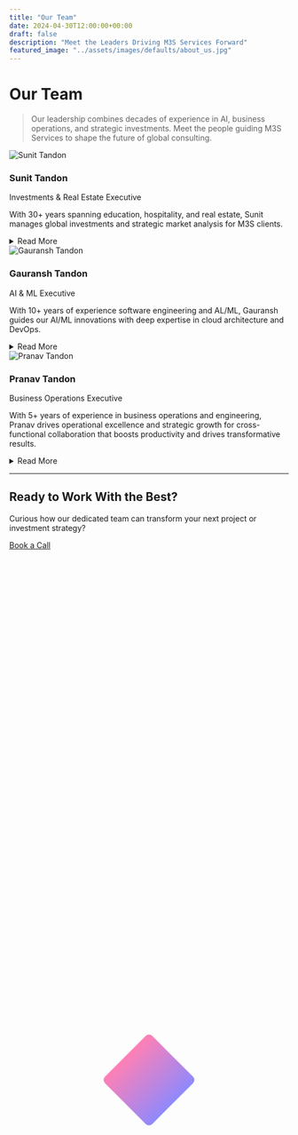 ```yaml
---
title: "Our Team"
date: 2024-04-30T12:00:00+00:00
draft: false
description: "Meet the Leaders Driving M3S Services Forward"
featured_image: "../assets/images/defaults/about_us.jpg"
---
```


# Our Team
> Our leadership combines decades of experience in AI, business operations, and strategic investments. Meet the people guiding M3S Services to shape the future of global consulting.

<style>
/* Diamond shape behind each photo */
.diamond-wrapper {
  position: absolute;
  width: 120px;
  height: 120px;
  /* Create a diamond by rotating a square */
  transform: rotate(45deg);
  /* Use a brand gradient or solid color */
  background: linear-gradient(to right, #ff80b5, #9089fc);
  top: 50%;
  left: 50%;
  transform: translate(-50%, -50%) rotate(45deg);
  z-index: -1;
  border-radius: 8px; /* optional rounding for corners */
}

/* For the detail toggles: smooth open/close */
.details-content {
  max-height: 0;
  overflow: hidden;
  transition: max-height 0.3s ease;
}
</style>

<div class="space-y-12 mt-8">
  <!-- 1) Gauransh Tandon -->
  <div class="md:flex md:items-center md:space-x-6 bg-gray-900 rounded-lg p-6 hover:shadow-xl transition-shadow relative">
    <!-- Photo & Diamond -->
    <div class="relative mb-4 md:mb-0 w-32 h-32 mx-auto md:mx-0">
      <div class="diamond-wrapper"></div>
      <img 
        src="https://m3sservices.s3.amazonaws.com/sunit.jpg"
        alt="Sunit Tandon"
        class="rounded-full w-32 h-32 object-cover"
      />
    </div>
    <!-- Text/Bio -->
    <div class="flex-1 text-center md:text-left">
      <h3 class="text-2xl font-bold text-white">Sunit Tandon</h3>
      <p class="text-md text-pink-400 font-semibold">Investments & Real Estate Executive</p>
      <p class="mt-2 text-gray-300">
        With 30+ years spanning education, hospitality, and real estate, Sunit manages global investments and strategic market analysis for M3S clients.
      </p>
      <!-- Read More Toggle -->
      <details class="mt-3 animate-details">
        <summary class="text-pink-400 cursor-pointer font-medium hover:underline">
          Read More
        </summary>
        <div class="details-content mt-2 text-gray-400 text-sm">
          <p>
            Sunit’s track record includes large-scale hospitality ventures, real estate investment firms, and education administration. His robust planning and stakeholder management expertise guide M3S in building resilient, diversified portfolios for long-term success.
          </p>
        </div>
      </details>
    </div>
  </div>

  <div class="md:flex md:items-center md:space-x-6 bg-gray-900 rounded-lg p-6 hover:shadow-xl transition-shadow relative">
    <!-- Photo & Diamond -->
    <div class="relative mb-4 md:mb-0 w-32 h-32 mx-auto md:mx-0">
      <div class="diamond-wrapper"></div>
      <img 
        src="https://m3sservices.s3.amazonaws.com/gauransh.jpg" 
        alt="Gauransh Tandon" 
        class="rounded-full w-32 h-32 object-cover"
      />
    </div>
    <!-- Text/Bio -->
    <div class="flex-1 text-center md:text-left">
      <h3 class="text-2xl font-bold text-white">Gauransh Tandon</h3>
      <p class="text-md text-pink-400 font-semibold">AI & ML Executive</p>
      <p class="mt-2 text-gray-300">
        With 10+ years of experience software engineering and AL/ML, Gauransh guides our AI/ML innovations with deep expertise in cloud architecture and DevOps.
      </p>
      <!-- Read More Toggle -->
      <details class="mt-3 animate-details">
        <summary class="text-pink-400 cursor-pointer font-medium hover:underline">
          Read More
        </summary>
        <div class="details-content mt-2 text-gray-400 text-sm">
          <p>
            Gauransh was a founding member of ServiceNow's AI team and helped build them large-scale machine learning solutions in Python. He also had a research stint at the University of Cambridge. He actively mentors junior engineers and ensures real-world AI applications stay at the heart of M3S’s services.
          </p>
        </div>
      </details>
    </div>
  </div>

  <!-- 2) Pranav Tandon -->
  <div class="md:flex md:items-center md:space-x-6 bg-gray-900 rounded-lg p-6 hover:shadow-xl transition-shadow relative">
    <!-- Photo & Diamond -->
    <div class="relative mb-4 md:mb-0 w-32 h-32 mx-auto md:mx-0">
      <div class="diamond-wrapper"></div>
      <img 
        src="https://m3sservices.s3.amazonaws.com/pranav.jpg"
        alt="Pranav Tandon"
        class="rounded-full w-32 h-32 object-cover"
      />
    </div>
    <!-- Text/Bio -->
    <div class="flex-1 text-center md:text-left">
      <h3 class="text-2xl font-bold text-white">Pranav Tandon</h3>
      <p class="text-md text-pink-400 font-semibold">Business Operations Executive</p>
      <p class="mt-2 text-gray-300">
        With 5+ years of experience in business operations and engineering, Pranav drives operational excellence and strategic growth for cross-functional collaboration that boosts productivity and drives transformative results.
      </p>
      <!-- Read More Toggle -->
      <details class="mt-3 animate-details">
        <summary class="text-pink-400 cursor-pointer font-medium hover:underline">
          Read More
        </summary>
        <div class="details-content mt-2 text-gray-400 text-sm">
          <p>
            Having led SaaS projects and contributed to data-driven solutions, Pranav ensures that M3S’s services align with client needs and market trends. With experience spanning AI drug discovery, SaaS development, and bioinformatics, Pranav brings a multidisciplinary approach to M3S. Pranav's expertise in data analytics and visualization ensures M3S delivers cutting-edge, data-driven solutions tailored to each client's unique needs.
          </p>
        </div>
      </details>
    </div>
  </div>

  <!-- 3) Sunit Tandon -->
  
</div>

---

## Ready to Work With the Best?

<div class="mt-12 text-center">
  <p class="text-lg text-gray-300 mb-6">
    Curious how our dedicated team can transform your next project or investment strategy?
  </p>
  <a
    href="https://cal.com/m3sservices/30min?month=2025-01&date=2025-01-27"
    target="_blank"
    rel="noopener"
    class="inline-block rounded-md bg-gradient-to-r from-pink-500 to-purple-500 px-6 py-3 text-sm font-semibold text-white transition hover:from-purple-500 hover:to-pink-500 focus-visible:outline-none focus-visible:ring-2 focus-visible:ring-pink-500 focus-visible:ring-offset-2"
  >
    Book a Call
  </a>
</div>

<script>
// Animate <details> expansions
document.addEventListener('DOMContentLoaded', () => {
  document.querySelectorAll('.animate-details').forEach(details => {
    const content = details.querySelector('.details-content');
    if (details.hasAttribute('open')) {
      content.style.maxHeight = content.scrollHeight + 'px';
    }
    details.addEventListener('toggle', () => {
      if (details.open) {
        content.style.maxHeight = content.scrollHeight + 'px';
      } else {
        content.style.maxHeight = 0;
      }
    });
  });
});
</script>
